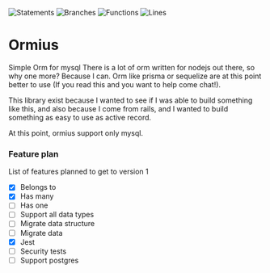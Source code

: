 ![Statements](https://img.shields.io/badge/statements-100%25-brightgreen.svg?style=flat)
![Branches](https://img.shields.io/badge/branches-100%25-brightgreen.svg?style=flat)
![Functions](https://img.shields.io/badge/functions-100%25-brightgreen.svg?style=flat)
![Lines](https://img.shields.io/badge/lines-100%25-brightgreen.svg?style=flat)
# Ormius
Simple Orm for mysql
There is a lot of orm written for nodejs out there, so why one more? Because I can.
Orm like prisma or sequelize are at this point better to use (If you read this and you want to help come chat!).

This library exist because I wanted to see if I was able to build something like this, and also because I come from rails, and I wanted to build something as easy to use as active record.

At this point, ormius support only mysql.

### Feature plan
List of features planned to get to version 1

- [X] Belongs to
- [X] Has many
- [ ] Has one
- [ ] Support all data types
- [ ] Migrate data structure
- [ ] Migrate data
- [X] Jest
- [ ] Security tests
- [ ] Support postgres
